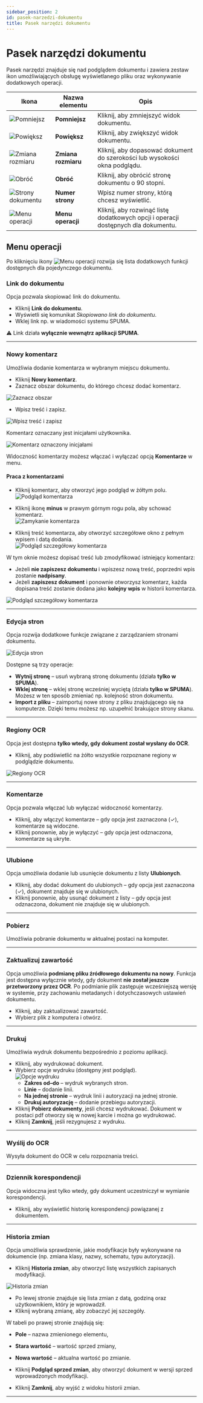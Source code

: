 ```yaml
---
sidebar_position: 2
id: pasek-narzedzi-dokumentu
title: Pasek narzędzi dokumentu
---
```


# Pasek narzędzi dokumentu

Pasek narzędzi znajduje się nad podglądem dokumentu i zawiera zestaw ikon umożliwiających obsługę wyświetlanego pliku oraz wykonywanie dodatkowych operacji.

| Ikona | Nazwa elementu | Opis |
|-------|----------------|------|
| ![Pomniejsz](/img/dok_pomniejsz.png) | **Pomniejsz** | Kliknij, aby zmniejszyć widok dokumentu. |
| ![Powiększ](/img/dok_powieksz.png) | **Powiększ** | Kliknij, aby zwiększyć widok dokumentu. |
| ![Zmiana rozmiaru](/img/dok_dopasuj.png) | **Zmiana rozmiaru** | Kliknij, aby dopasować dokument do szerokości lub wysokości okna podglądu. |
| ![Obróć](/img/dok_obroc.png) | **Obróć** | Kliknij, aby obrócić stronę dokumentu o 90 stopni. |
| ![Strony dokumentu](/img/dok_strony.png) | **Numer strony** | Wpisz numer strony, którą chcesz wyświetlić. |
| ![Menu operacji](/img/dok_menu.png) | **Menu operacji** | Kliknij, aby rozwinąć listę dodatkowych opcji i operacji dostępnych dla dokumentu. |

## Menu operacji

Po kliknięciu ikony ![Menu operacji](/img/dok_menu.png) rozwija się lista dodatkowych funkcji dostępnych dla pojedynczego dokumentu.  

### Link do dokumentu

Opcja pozwala skopiować link do dokumentu.  
- Kliknij **Link do dokumentu**.  
- Wyświetli się komunikat *Skopiowano link do dokumentu*.  
- Wklej link np. w wiadomości systemu SPUMA. 

⚠️ Link działa **wyłącznie wewnątrz aplikacji SPUMA**.  

---

### Nowy komentarz

Umożliwia dodanie komentarza w wybranym miejscu dokumentu.  
- Kliknij **Nowy komentarz**.
- Zaznacz obszar dokumentu, do którego chcesz dodać komentarz.

![Zaznacz obszar](/img/kom1.png)

- Wpisz treść i zapisz.

![Wpisz treść i zapisz](/img/kom2.png)

Komentarz oznaczany jest inicjałami użytkownika.  

![Komentarz oznaczony inicjałami](/img/kom3.png)

Widoczność komentarzy możesz włączać i wyłączać opcją **Komentarze** w menu.   

#### Praca z komentarzami  

- Kliknij komentarz, aby otworzyć jego podgląd w żółtym polu.  
![Podgląd komentarza](/img/kom4.png)  

- Kliknij ikonę **minus** w prawym górnym rogu pola, aby schować komentarz.  
![Zamykanie komentarza](/img/kom5.png)  

- Kliknij treść komentarza, aby otworzyć szczegółowe okno z pełnym wpisem i datą dodania.  
![Podgląd szczegółowy komentarza](/img/kom6.png)  

W tym oknie możesz dopisać treść lub zmodyfikować istniejący komentarz:  

- Jeżeli **nie zapiszesz dokumentu** i wpiszesz nową treść, poprzedni wpis zostanie **nadpisany**.  
- Jeżeli **zapiszesz dokument** i ponownie otworzysz komentarz, każda dopisana treść zostanie dodana jako **kolejny wpis** w historii komentarza.

 ![Podgląd szczegółowy komentarza](/img/kom9.png) 

---

### Edycja stron

Opcja rozwija dodatkowe funkcje związane z zarządzaniem stronami dokumentu.  

![Edycja stron](/img/edycja.png) 

Dostępne są trzy operacje:

- **Wytnij stronę** – usuń wybraną stronę dokumentu (działa **tylko w SPUMA**).  
- **Wklej stronę** – wklej stronę wcześniej wyciętą (działa **tylko w SPUMA**). Możesz w ten sposób zmieniać np. kolejność stron dokumentu.  
- **Import z pliku** – zaimportuj nowe strony z pliku znajdującego się na komputerze. Dzięki temu możesz np. uzupełnić brakujące strony skanu. 


---

### Regiony OCR

Opcja jest dostępna **tylko wtedy, gdy dokument został wysłany do OCR**.  

- Kliknij, aby podświetlić na żółto wszystkie rozpoznane regiony w podglądzie dokumentu.  

![Regiony OCR](/img/RegionyOCR.png) 

---

### Komentarze  

Opcja pozwala włączać lub wyłączać widoczność komentarzy.  

- Kliknij, aby włączyć komentarze – gdy opcja jest zaznaczona (✓), komentarze są widoczne.  
- Kliknij ponownie, aby je wyłączyć – gdy opcja jest odznaczona, komentarze są ukryte.  

---

### Ulubione 

Opcja umożliwia dodanie lub usunięcie dokumentu z listy **Ulubionych**.  

- Kliknij, aby dodać dokument do ulubionych – gdy opcja jest zaznaczona (✓), dokument znajduje się w ulubionych.  
- Kliknij ponownie, aby usunąć dokument z listy – gdy opcja jest odznaczona, dokument nie znajduje się w ulubionych.  

---

### Pobierz

Umożliwia pobranie dokumentu w aktualnej postaci na komputer.  

---

### Zaktualizuj zawartość

Opcja umożliwia **podmianę pliku źródłowego dokumentu na nowy**. Funkcja jest dostępna wyłącznie wtedy, gdy dokument **nie został jeszcze przetworzony przez OCR**. Po podmianie plik zastępuje wcześniejszą wersję w systemie, przy zachowaniu metadanych i dotychczasowych ustawień dokumentu. 

- Kliknij, aby zaktualizować zawartość.
- Wybierz plik z komputera i otwórz.

---

### Drukuj

Umożliwia wydruk dokumentu bezpośrednio z poziomu aplikacji.  

- Kliknij, aby wydrukować dokument.  
- Wybierz opcje wydruku (dostępny jest podgląd).  
![Opcje wydruku](/img/Opcje_wydruku.png) 
  + **Zakres od–do** – wydruk wybranych stron.  
  + **Linie** – dodanie linii.
  + **Na jednej stronie** – wydruk linii i autoryzacji na jednej stronie. 
  + **Drukuj autoryzację** – dodanie przebiegu autoryzacji.  
- Kliknij **Pobierz dokumenty**, jeśli chcesz wydrukować. Dokument w postaci pdf otworzy się w nowej karcie i można go wydrukować.
- Kliknij **Zamknij**, jeśli rezygnujesz z wydruku.

---

### Wyślij do OCR

Wysyła dokument do OCR w celu rozpoznania treści.  

---

### Dziennik korespondencji

Opcja widoczna jest tylko wtedy, gdy dokument uczestniczył w wymianie korespondencji.  
- Kliknij, aby wyświetlić historię korespondencji powiązanej z dokumentem. 

---

### Historia zmian

Opcja umożliwia sprawdzenie, jakie modyfikacje były wykonywane na dokumencie (np. zmiana klasy, nazwy, schematu, typu autoryzacji).  

- Kliknij **Historia zmian**, aby otworzyć listę wszystkich zapisanych modyfikacji.  

![Historia zmian](/img/historia.png)

- Po lewej stronie znajduje się lista zmian z datą, godziną oraz użytkownikiem, który je wprowadził.  
- Kliknij wybraną zmianę, aby zobaczyć jej szczegóły.  

W tabeli po prawej stronie znajdują się:  
- **Pole** – nazwa zmienionego elementu,  
- **Stara wartość** – wartość sprzed zmiany,  
- **Nowa wartość** – aktualna wartość po zmianie.  

- Kliknij **Podgląd sprzed zmian**, aby otworzyć dokument w wersji sprzed wprowadzonych modyfikacji.  
- Kliknij **Zamknij**, aby wyjść z widoku historii zmian.  

---
